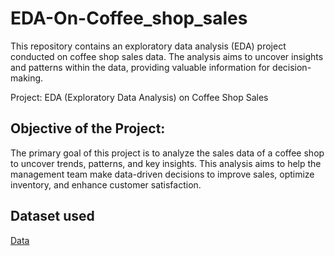 # EDA-On-Coffee_shop_sales
This repository contains an exploratory data analysis (EDA) project conducted on coffee shop sales data. The analysis aims to uncover insights and patterns within the data, providing valuable information for decision-making.

Project: EDA (Exploratory Data Analysis) on Coffee Shop Sales

## Objective of the Project: 
The primary goal of this project is to analyze the sales data of a coffee shop to uncover trends, patterns, and key insights. This analysis aims to help the management team make data-driven decisions to improve sales, optimize inventory, and enhance customer satisfaction.
## Dataset used
<a href ="">Data</a>




